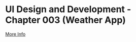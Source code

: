# UI Design and Development - Chapter 003 (Weather App)
[More Info](https://github.com/metacube-manthan-rajoria/Assignments/tree/main/003%20-%20UI%20Design%20%26%20Development/Chapter%20003%20-%20Weather%20App)
